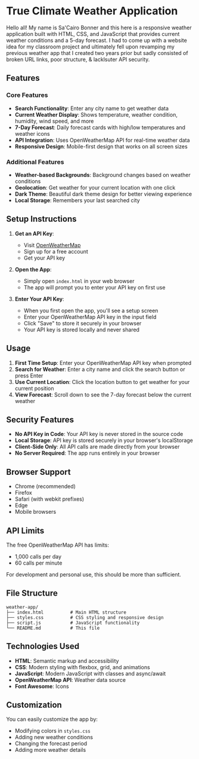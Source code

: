 # True Climate Weather Application

Hello all! My name is Sa'Cairo Bonner and this here is a responsive weather application built with HTML, CSS, and JavaScript that provides current weather conditions and a 5-day forecast. I had to come up with a website idea for my classroom project and ultimately fell upon revamping my previous weather app that I created two years prior but sadly consisted of broken URL links, poor structure, & lacklsuter API security.

## Features

### Core Features

- **Search Functionality**: Enter any city name to get weather data
- **Current Weather Display**: Shows temperature, weather condition, humidity, wind speed, and more
- **7-Day Forecast**: Daily forecast cards with high/low temperatures and weather icons
- **API Integration**: Uses OpenWeatherMap API for real-time weather data
- **Responsive Design**: Mobile-first design that works on all screen sizes

### Additional Features

- **Weather-based Backgrounds**: Background changes based on weather conditions
- **Geolocation**: Get weather for your current location with one click
- **Dark Theme**: Beautiful dark theme design for better viewing experience
- **Local Storage**: Remembers your last searched city

## Setup Instructions

1. **Get an API Key**:
   - Visit [OpenWeatherMap](https://home.openweathermap.org/users/sign_up)
   - Sign up for a free account
   - Get your API key

2. **Open the App**:
   - Simply open `index.html` in your web browser
   - The app will prompt you to enter your API key on first use

3. **Enter Your API Key**:
   - When you first open the app, you'll see a setup screen
   - Enter your OpenWeatherMap API key in the input field
   - Click "Save" to store it securely in your browser
   - Your API key is stored locally and never shared

## Usage

1. **First Time Setup**: Enter your OpenWeatherMap API key when prompted
2. **Search for Weather**: Enter a city name and click the search button or press Enter
3. **Use Current Location**: Click the location button to get weather for your current position
4. **View Forecast**: Scroll down to see the 7-day forecast below the current weather

## Security Features

- **No API Key in Code**: Your API key is never stored in the source code
- **Local Storage**: API key is stored securely in your browser's localStorage
- **Client-Side Only**: All API calls are made directly from your browser
- **No Server Required**: The app runs entirely in your browser

## Browser Support

- Chrome (recommended)
- Firefox
- Safari (with webkit prefixes)
- Edge
- Mobile browsers

## API Limits

The free OpenWeatherMap API has limits:

- 1,000 calls per day
- 60 calls per minute

For development and personal use, this should be more than sufficient.

## File Structure

```text
weather-app/
├── index.html          # Main HTML structure
├── styles.css          # CSS styling and responsive design
├── script.js           # JavaScript functionality
└── README.md           # This file
```

## Technologies Used

- **HTML**: Semantic markup and accessibility
- **CSS**: Modern styling with flexbox, grid, and animations
- **JavaScript**: Modern JavaScript with classes and async/await
- **OpenWeatherMap API**: Weather data source
- **Font Awesome**: Icons

## Customization

You can easily customize the app by:

- Modifying colors in `styles.css`
- Adding new weather conditions
- Changing the forecast period
- Adding more weather details
